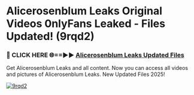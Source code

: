 # Alicerosenblum Leaks Original Videos 0nlyFans Leaked - Files Updated! (9rqd2)

<h3>🔴 CLICK HERE 🌐==►► <a href="https://tinyurl.com/2m67pmp6" rel="nofollow">Alicerosenblum Leaks Updated Files</a></h3>

Get Alicerosenblum Leaks and all content. Now you can access all videos and pictures of Alicerosenblum Leaks. New Updated Files 2025!

[![9rqd2](https://i.imgur.com/H4QAA4z.gif)](https://tinyurl.com/2m67pmp6)